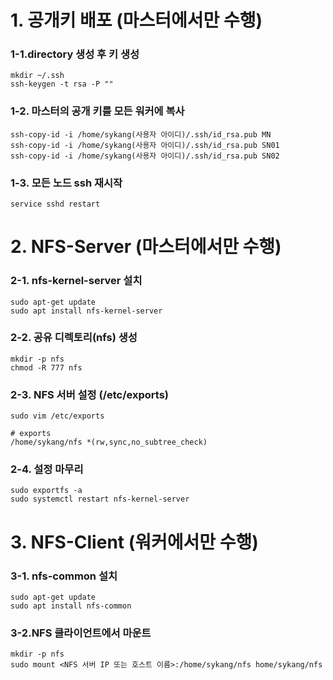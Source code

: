 # 1. 공개키 배포 (마스터에서만 수행)
### 1-1.directory 생성 후 키 생성

    mkdir ~/.ssh
    ssh-keygen -t rsa -P ""

### 1-2. 마스터의 공개 키를 모든 워커에 복사

    ssh-copy-id -i /home/sykang(사용자 아이디)/.ssh/id_rsa.pub MN
    ssh-copy-id -i /home/sykang(사용자 아이디)/.ssh/id_rsa.pub SN01
    ssh-copy-id -i /home/sykang(사용자 아이디)/.ssh/id_rsa.pub SN02 

### 1-3. 모든 노드 ssh 재시작

    service sshd restart

# 2. NFS-Server (마스터에서만 수행)
### 2-1. nfs-kernel-server 설치
    sudo apt-get update
    sudo apt install nfs-kernel-server

### 2-2. 공유 디렉토리(nfs) 생성

    mkdir -p nfs
    chmod -R 777 nfs

### 2-3. NFS 서버 설정 (/etc/exports)

    sudo vim /etc/exports

    # exports
    /home/sykang/nfs *(rw,sync,no_subtree_check)

### 2-4. 설정 마무리

    sudo exportfs -a
    sudo systemctl restart nfs-kernel-server

# 3. NFS-Client (워커에서만 수행)
### 3-1. nfs-common 설치
    sudo apt-get update
    sudo apt install nfs-common

### 3-2.NFS 클라이언트에서 마운트

    mkdir -p nfs
    sudo mount <NFS 서버 IP 또는 호스트 이름>:/home/sykang/nfs home/sykang/nfs
    

